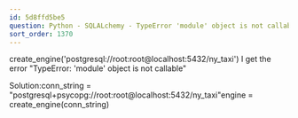 ```yaml
---
id: 5d8ffd5be5
question: Python - SQLALchemy - TypeError 'module' object is not callable
sort_order: 1370
---
```


create_engine('postgresql://root:root@localhost:5432/ny_taxi')  I get the error "TypeError: 'module' object is not callable"

Solution:conn_string = "postgresql+psycopg://root:root@localhost:5432/ny_taxi"engine = create_engine(conn_string)

